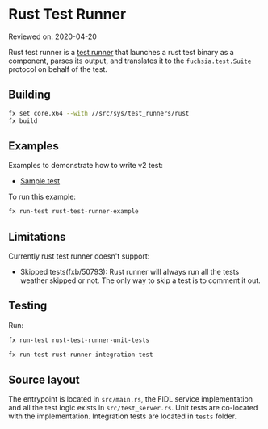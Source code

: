 # Rust Test Runner

Reviewed on: 2020-04-20

Rust test runner is a [test runner][test-runner] that launches a rust test binary as a component, parses its output, and translates it to the `fuchsia.test.Suite` protocol on behalf of the test.

## Building

```bash
fx set core.x64 --with //src/sys/test_runners/rust
fx build
```

## Examples

Examples to demonstrate how to write v2 test:

- [Sample test](test_data/sample-rust-tests/meta/sample_rust_tests.cml)

To run this example:

```bash
fx run-test rust-test-runner-example
```

## Limitations

Currently rust test runner doesn't support:

- Skipped tests(fxb/50793): Rust runner will always run all the tests weather skipped or not. The only way to skip a test is to comment it out.

## Testing

Run:

```bash
fx run-test rust-test-runner-unit-tests

fx run-test rust-runner-integration-test
```

## Source layout

The entrypoint is located in `src/main.rs`, the FIDL service implementation and
all the test logic exists in `src/test_server.rs`. Unit tests are co-located
with the implementation. Integration tests are located in `tests` folder.

[test-runner]: ../README.md
